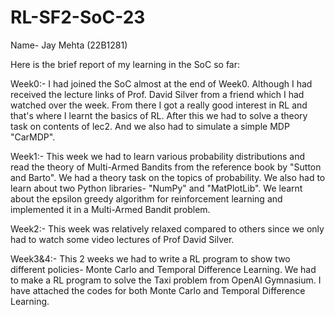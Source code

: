 # RL-SF2-SoC-23
Name- Jay Mehta (22B1281)

Here is the brief report of my learning in the SoC so far:

Week0:- 
I had joined the SoC almost at the end of Week0. Although I had received the lecture links of Prof. David Silver from a friend which I had watched over the week. 
From there I got a really good interest in RL and that's where I learnt the basics of RL.
After this we had to solve a theory task on contents of lec2. 
And we also had to simulate a simple MDP "CarMDP".

Week1:-
This week we had to learn various probability distributions and read the theory of Multi-Armed Bandits from the reference book by "Sutton and Barto".
We had a theory task on the topics of probability. We also had to learn about two Python libraries- "NumPy" and "MatPlotLib".
We learnt about the epsilon greedy algorithm for reinforcement learning and implemented it in a Multi-Armed Bandit problem.

Week2:-
This week was relatively relaxed compared to others since we only had to watch some video lectures of Prof David Silver.

Week3&4:-
This 2 weeks we had to write a RL program to show two different policies- Monte Carlo and Temporal Difference Learning. 
We had to make a RL program to solve the Taxi problem from OpenAI Gymnasium. 
I have attached the codes for both Monte Carlo and Temporal Difference Learning. 
